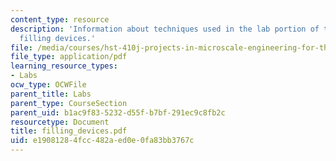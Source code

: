 ```yaml
---
content_type: resource
description: 'Information about techniques used in the lab portion of this class:
  filling devices.'
file: /media/courses/hst-410j-projects-in-microscale-engineering-for-the-life-sciences-spring-2007/e19081284fcc482aed0e0fa83bb3767c_filling_devices.pdf
file_type: application/pdf
learning_resource_types:
- Labs
ocw_type: OCWFile
parent_title: Labs
parent_type: CourseSection
parent_uid: b1ac9f83-5232-d55f-b7bf-291ec9c8fb2c
resourcetype: Document
title: filling_devices.pdf
uid: e1908128-4fcc-482a-ed0e-0fa83bb3767c
---
```

